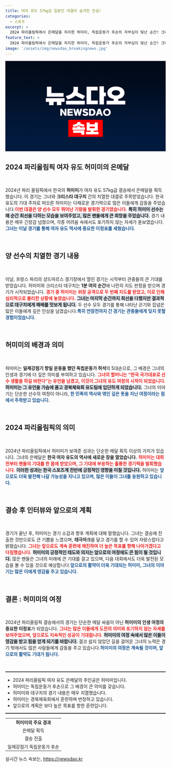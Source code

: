 ```yaml
---
title: 여자 유도 57㎏급 일본인 대결의 숨겨진 진실!
categories:
  - 스포츠
excerpt: >
  2024 파리올림픽에서 은메달을 차지한 허미미, 독립운동가 후손의 자부심이 빛난 순간! 크리스타 데구치와의 치열한 결승전, 뜨거운 응원 속에 한국 유도의 새 역사를 썼다. 클릭하면 더 많은 감동의 이야기가 펼쳐집니다!
feature_text: >
  2024 파리올림픽에서 은메달을 차지한 허미미, 독립운동가 후손의 자부심이 빛난 순간! 크리스타 데구치와의 치열한 결승전, 뜨거운 응원 속에 한국 유도의 새 역사를 썼다. 클릭하면 더 많은 감동의 이야기가 펼쳐집니다!
image: '/assets/img/newsdao_breakingnews.jpg'
---
```


<p><img src="/assets/img/newsdao_breakingnews.jpg" alt="koreaapp 속보" /></p>

<h2 data-ke-size="size26">2024 파리올림픽 여자 유도 허미미의 은메달</h2>

<p data-ke-size="size16">&nbsp;</p>

<p data-ke-size="size16">2024년 파리 올림픽에서 한국의 <b>허미미</b>가 여자 유도 57kg급 결승에서 은메달을 획득했습니다. 이 경기는 그녀와 <b>크리스타 데구치</b> 간의 치열한 대결로 주목받았습니다. 한국 유도의 기대 주자로 떠오른 허미미는 다채로운 경기력으로 많은 이들에게 감동을 주었습니다.<b><span style="color: #ee2323;">이번 대결은 양 선수 모두 뛰어난 기량을 발휘한 경기였습니다.</span></b> <b><span style="background-color: #21538527;">특히 허미미 선수는 매 순간 최선을 다하는 모습을 보여주었고, 많은 팬들에게 큰 희망을 주었습니다.</span></b> 경기 내용은 매우 긴장감 넘쳤으며, 각종 어려움 속에서도 포기하지 않는 자세가 돋보였습니다.<b><span style="color: #1a5490;">그녀는 이날 경기를 통해 여자 유도 역사에 중요한 이정표를 세웠습니다.</span></b></p>

<p data-ke-size="size16">&nbsp;</p>

<h2 data-ke-size="size26">양 선수의 치열한 경기 내용</h2>

<p data-ke-size="size16">&nbsp;</p>

<p data-ke-size="size16">이날, 프랑스 파리의 샹드마르스 경기장에서 열린 경기는 시작부터 관중들의 큰 기대를 받았습니다. 허미미와 크리스타 데구치는 <b>1분 여의 순간</b>에 나란히 지도 판정을 받으며 경기가 시작되었습니다. <b><span style="color: #ee2323;">경기 중 허미미는 위장 공격으로 두 번째 지도를 받았고, 이로 인해 심리적으로 불리한 상황에 놓였습니다.</span></b> <b><span style="background-color: #21538527;">그녀는 마지막 순간까지 최선을 다했지만 결과적으로 데구치에게 패배를 맛보게 됩니다.</span></b> 두 선수 모두 경기를 통해 나타난 끈기와 집념은 많은 이들에게 깊은 인상을 남겼습니다.<b><span style="color: #1a5490;">특히 연장전까지 간 경기는 관중들에게 잊지 못할 경험이었습니다.</span></b></p>

<p data-ke-size="size16">&nbsp;</p>

<h2 data-ke-size="size26">허미미의 배경과 의미</h2>

<p data-ke-size="size16">&nbsp;</p>

<p data-ke-size="size16">허미미는 <b>일제강점기 항일 운동을 했던 독립운동가 허석</b>의 5대손으로, 그 배경은 그녀의 인생과 경기에 더 깊은 의미를 부여하고 있습니다. <b><span style="color: #ee2323;">그녀의 할머니는 “한국 국가대표로 선수 생활을 하길 바란다”는 유언을 남겼고, 이것이 그녀의 유도 여정의 시작이 되었습니다.</span></b> <b><span style="background-color: #21538527;">허미미는 그 유언을 가슴에 품고 경북체육회 유도팀에 입단하게 되었습니다.</span></b> 그녀의 이야기는 단순한 선수의 여정이 아니라, <b><span style="color: #1a5490;">한 민족의 역사와 엮인 깊은 뜻을 지닌 여정이라는 점에서 주목받고 있습니다.</span></b></p>

<p data-ke-size="size16">&nbsp;</p>

<h2 data-ke-size="size26">2024 파리올림픽의 의미</h2>

<p data-ke-size="size16">&nbsp;</p>

<p data-ke-size="size16">2024년 파리올림픽에서 허미미가 보여준 성과는 단순한 메달 획득 이상의 가치가 있습니다. 그녀의 은메달은 <b>한국 여자 유도의 역사에 새로운 장을 열었습니다.</b> <b><span style="color: #ee2323;">허미미는 대회 전부터 팬들의 기대를 한 몸에 받았으며, 그 기대에 부응하는 훌륭한 경기력을 발휘했습니다.</span></b> <b><span style="background-color: #21538527;">이러한 성과는 한국 스포츠계 전반에 긍정적인 영향을 미칠 것입니다.</span></b> 허미미는 <b><span style="color: #1a5490;">앞으로도 더욱 발전해 나갈 가능성을 지니고 있으며, 많은 이들이 그녀를 응원하고 있습니다.</span></b></p>

<p data-ke-size="size16">&nbsp;</p>

<h2 data-ke-size="size26">결승 후 인터뷰와 앞으로의 계획</h2>

<p data-ke-size="size16">&nbsp;</p>

<p data-ke-size="size16">경기가 끝난 후, 허미미는 경기 소감과 향후 계획에 대해 말했습니다. 그녀는 결승에 진출한 것만으로도 큰 기쁨을 느꼈으며, <b>태극마크</b>를 달고 경기를 할 수 있어 자랑스럽다고 밝혔습니다. <b><span style="color: #ee2323;">그녀는 앞으로도 계속 훈련에 매진하여 더 높은 목표를 향해 나아가겠다고 다짐했습니다.</span></b> <b><span style="background-color: #21538527;">허미미의 긍정적인 태도와 의지는 앞으로의 여정에도 큰 힘이 될 것입니다.</span></b> 많은 팬들은 그녀의 미래에 큰 기대를 걸고 있으며, 다음 대회에서도 더욱 발전된 모습을 볼 수 있을 것으로 예상합니다.<b><span style="color: #1a5490;">앞으로의 활약이 더욱 기대되는 허미미, 그녀의 이야기는 많은 이에게 영감을 주고 있습니다.</span></b></p>

<p data-ke-size="size16">&nbsp;</p>

<h2 data-ke-size="size26">결론 : 허미미의 여정</h2>

<p data-ke-size="size16">&nbsp;</p>

<p data-ke-size="size16">2024년 파리올림픽 결승에서의 경기는 단순한 메달 싸움이 아닌 <b>허미미의 인생 여정의 중요한 이정표</b>가 되었습니다. <b><span style="color: #ee2323;">그녀는 많은 이들에게 도전의 의미와 포기하지 않는 자세를 보여주었으며, 앞으로도 지속적인 성공이 기대됩니다.</span></b> <b><span style="background-color: #21538527;">허미미의 여정 속에서 많은 이들이 영감을 받고 힘을 얻게 되기를 바랍니다.</span></b> 결코 쉽지 않았던 길을 걸어온 그녀의 노력은 경기 밖에서도 많은 사람들에게 감동을 주고 있습니다.<b><span style="color: #1a5490;">허미미의 여정은 계속될 것이며, 앞으로의 활약도 기대가 됩니다.</span></b></p>

<p data-ke-size="size16">&nbsp;</p>

<hr style="height: 2px;">

<ul>
    <li>2024 파리올림픽 여자 유도 은메달의 주인공은 허미미입니다.</li>
    <li>허미미는 독립운동가 후손으로 그 배경이 큰 의미를 갖습니다.</li>
    <li>허미미와 데구치의 경기 내용은 매우 치열했습니다.</li>
    <li>허미미는 경북체육회에서 훈련하며 번창하고 있습니다.</li>
    <li>앞으로의 계획은 보다 높은 목표를 향한 훈련입니다.</li>
</ul>

<hr style="height: 2px;">

<table style="width: 100%;">
    <tr>
        <td style="text-align: center; height: 17px;"><b>허미미의 주요 경과</b></td>
    </tr>
    <tr>
        <td style="text-align: center; height: 17px;">은메달 획득</td>
    </tr>
    <tr>
        <td style="text-align: center; height: 17px;">결승 진출</td>
    </tr>
    <tr>
        <td style="text-align: center; height: 17px;">일제강점기 독립운동가 후손</td>
    </tr>
</table>
실시간 뉴스 속보는, <a href="https://newsdao.kr" rel="dofollow">https://newsdao.kr</a>



